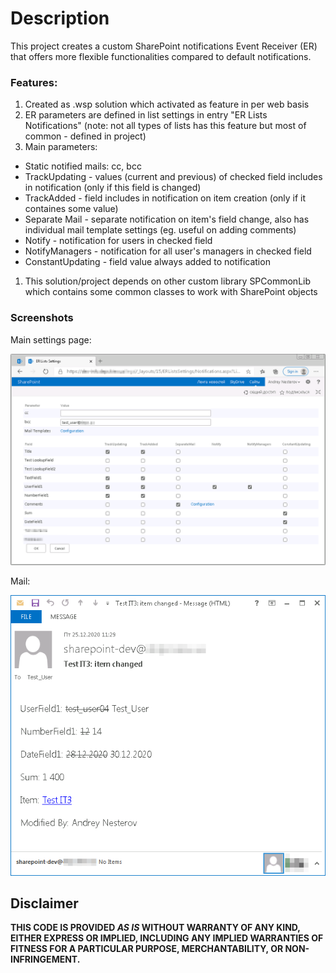 # Description
This project creates a custom SharePoint notifications Event Receiver (ER) that offers more flexible functionalities compared to default notifications.

### Features:
1. Created as .wsp solution which activated as feature in per web basis
1. ER parameters are defined in list settings in entry "ER Lists Notifications" (note: not all types of lists has this feature but most of common - defined in project)
1. Main parameters:
  * Static notified mails: cc, bcc
  * TrackUpdating - values (current and previous) of checked field includes in notification (only if this field is changed)
  * TrackAdded - field includes in notification on item creation (only if it containes some value)
  * Separate Mail - separate notification on item's field change, also has individual mail template settings (eg. useful on adding comments)
  * Notify - notification for users in checked field
  * NotifyManagers - notification for all user's managers in checked field
  * ConstantUpdating - field value always added to notification
1. This solution/project depends on other custom library SPCommonLib which contains some common classes to work with SharePoint objects

### Screenshots
Main settings page:

![ ERSettings_ex ](ERSettings_ex.png)

Mail:

![ ERMail_ex ](ERMail_ex.png)

## Disclaimer
**THIS CODE IS PROVIDED _AS IS_ WITHOUT WARRANTY OF ANY KIND, EITHER EXPRESS OR IMPLIED, INCLUDING ANY IMPLIED WARRANTIES OF FITNESS FOR A PARTICULAR PURPOSE, MERCHANTABILITY, OR NON-INFRINGEMENT.**